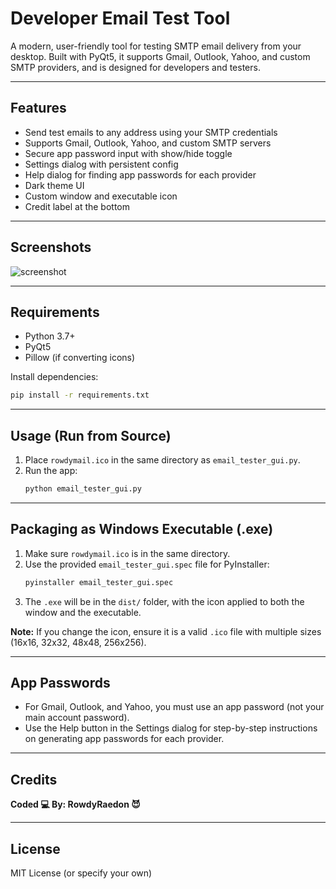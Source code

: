 # Developer Email Test Tool

A modern, user-friendly tool for testing SMTP email delivery from your desktop. Built with PyQt5, it supports Gmail, Outlook, Yahoo, and custom SMTP providers, and is designed for developers and testers.

---

## Features
- Send test emails to any address using your SMTP credentials
- Supports Gmail, Outlook, Yahoo, and custom SMTP servers
- Secure app password input with show/hide toggle
- Settings dialog with persistent config
- Help dialog for finding app passwords for each provider
- Dark theme UI
- Custom window and executable icon
- Credit label at the bottom

---

## Screenshots
![screenshot](screenshot.png) <!-- Add your screenshot here -->

---

## Requirements
- Python 3.7+
- PyQt5
- Pillow (if converting icons)

Install dependencies:
```bash
pip install -r requirements.txt
```

---

## Usage (Run from Source)
1. Place `rowdymail.ico` in the same directory as `email_tester_gui.py`.
2. Run the app:
   ```bash
   python email_tester_gui.py
   ```

---

## Packaging as Windows Executable (.exe)
1. Make sure `rowdymail.ico` is in the same directory.
2. Use the provided `email_tester_gui.spec` file for PyInstaller:
   ```bash
   pyinstaller email_tester_gui.spec
   ```
3. The `.exe` will be in the `dist/` folder, with the icon applied to both the window and the executable.

**Note:** If you change the icon, ensure it is a valid `.ico` file with multiple sizes (16x16, 32x32, 48x48, 256x256).

---

## App Passwords
- For Gmail, Outlook, and Yahoo, you must use an app password (not your main account password).
- Use the Help button in the Settings dialog for step-by-step instructions on generating app passwords for each provider.

---

## Credits
**Coded 💻 By: RowdyRaedon 😈**

---

## License
MIT License (or specify your own) 
